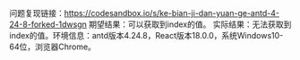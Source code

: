 问题复现链接：https://codesandbox.io/s/ke-bian-ji-dan-yuan-ge-antd-4-24-8-forked-1dwsgn
期望结果：可以获取到index的值。
实际结果：无法获取到index的值。环境信息：antd版本4.24.8，React版本18.0.0，系统Windows10-64位，浏览器Chrome。
